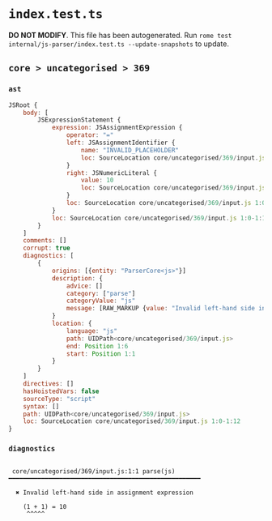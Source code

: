# `index.test.ts`

**DO NOT MODIFY**. This file has been autogenerated. Run `rome test internal/js-parser/index.test.ts --update-snapshots` to update.

## `core > uncategorised > 369`

### `ast`

```javascript
JSRoot {
	body: [
		JSExpressionStatement {
			expression: JSAssignmentExpression {
				operator: "="
				left: JSAssignmentIdentifier {
					name: "INVALID_PLACEHOLDER"
					loc: SourceLocation core/uncategorised/369/input.js 1:8-1:7
				}
				right: JSNumericLiteral {
					value: 10
					loc: SourceLocation core/uncategorised/369/input.js 1:10-1:12
				}
				loc: SourceLocation core/uncategorised/369/input.js 1:0-1:12
			}
			loc: SourceLocation core/uncategorised/369/input.js 1:0-1:12
		}
	]
	comments: []
	corrupt: true
	diagnostics: [
		{
			origins: [{entity: "ParserCore<js>"}]
			description: {
				advice: []
				category: ["parse"]
				categoryValue: "js"
				message: [RAW_MARKUP {value: "Invalid left-hand side in "}, "assignment expression"]
			}
			location: {
				language: "js"
				path: UIDPath<core/uncategorised/369/input.js>
				end: Position 1:6
				start: Position 1:1
			}
		}
	]
	directives: []
	hasHoistedVars: false
	sourceType: "script"
	syntax: []
	path: UIDPath<core/uncategorised/369/input.js>
	loc: SourceLocation core/uncategorised/369/input.js 1:0-1:12
}
```

### `diagnostics`

```

 core/uncategorised/369/input.js:1:1 parse(js) ━━━━━━━━━━━━━━━━━━━━━━━━━━━━━━━━━━━━━━━━━━━━━━━━━━━━━

  ✖ Invalid left-hand side in assignment expression

    (1 + 1) = 10
     ^^^^^


```
